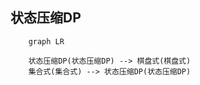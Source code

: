 ## 状态压缩DP

```mermaid
    graph LR

    状态压缩DP(状态压缩DP) --> 棋盘式(棋盘式)
    集合式(集合式) --> 状态压缩DP(状态压缩DP)
```
